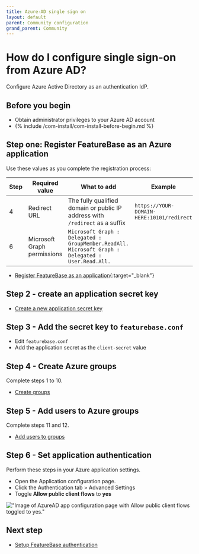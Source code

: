 ```yaml
---
title: Azure-AD single sign on
layout: default
parent: Community configuration
grand_parent: Community
---
```


# How do I configure single sign-on from Azure AD?

Configure Azure Active Directory as an authentication IdP.

## Before you begin

* Obtain administrator privileges to your Azure AD account
* {% include /com-install/com-install-before-begin.md %}

## Step one: Register FeatureBase as an Azure application

Use these values as you complete the registration process:

| Step | Required value | What to add | Example |
|---|---|---|---|
| 4 | Redirect URL | The fully qualified domain or public IP address with `/redirect` as a suffix | `https://YOUR-DOMAIN-HERE:10101/redirect` |
| 6 | Microsoft Graph permissions | `Microsoft Graph : Delegated : GroupMember.ReadAll.`<br/> `Microsoft Graph : Delegated : User.Read.All.` |  |

* [Register FeatureBase as an application](https://docs.microsoft.com/en-us/powerapps/developer/data-platform/walkthrough-register-app-azure-active-directory#create-an-application-registration){:target="_blank"}

## Step 2 - create an application secret key

* [Create a new application secret key](https://docs.microsoft.com/en-us/azure/active-directory/develop/howto-create-service-principal-portal#option-2-create-a-new-application-secret)

## Step 3 - Add the secret key to `featurebase.conf`

* Edit `featurebase.conf`
* Add the application secret as the `client-secret` value

## Step 4 - Create Azure groups

Complete steps 1 to 10.

* [Create groups](https://docs.microsoft.com/en-us/azure/active-directory/fundamentals/active-directory-groups-create-azure-portal#create-a-basic-group-and-add-members)

## Step 5 - Add users to Azure groups

Complete steps 11 and 12.

* [Add users to groups](https://docs.microsoft.com/en-us/azure/active-directory/fundamentals/active-directory-groups-create-azure-portal#create-a-basic-group-and-add-members)

## Step 6 - Set application authentication

Perform these steps in your Azure application settings.

* Open the Application configuration page.
* Click the Authentication tab > Advanced Settings
* Toggle **Allow public client flows** to **yes**

!["Image of AzureAD app configuration page with Allow public client flows toggled to yes."](/img/public_client_flows.png)

## Next step

* [Setup FeatureBase authentication](/docs/community/com-config/com-config-authentication)
